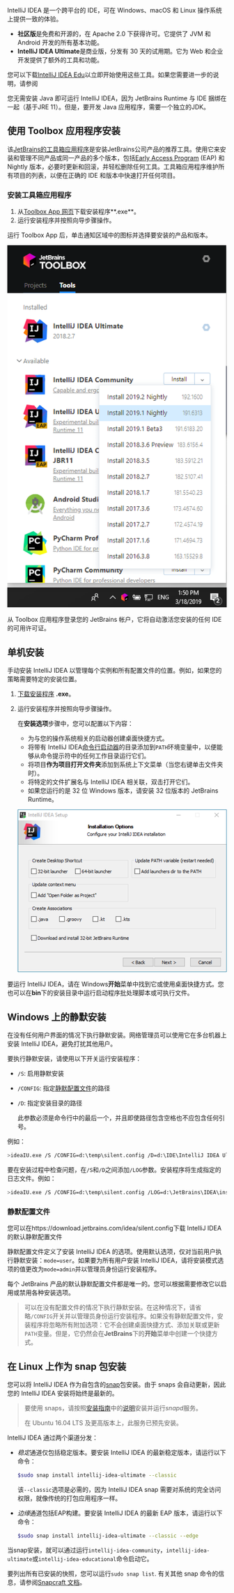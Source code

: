 IntelliJ IDEA 是一个跨平台的 IDE，可在 Windows、macOS 和 Linux 操作系统上提供一致的体验。

- **社区版**是免费和开源的，在 Apache 2.0 下获得许可。它提供了 JVM 和 Android 开发的所有基本功能。
- **IntelliJ IDEA Ultimate**是商业版，分发有 30 天的试用期。它为 Web 和企业开发提供了额外的工具和功能。

您可以下载[IntelliJ IDEA Edu](https://www.jetbrains.com/idea/features/editions_comparison_matrix.html)以立即开始使用这些工具。如果您需要进一步的说明，请参阅

您无需安装 Java 即可运行 IntelliJ IDEA，因为 JetBrains Runtime 与 IDE 捆绑在一起（基于JRE 11）。但是，要开发 Java 应用程序，需要一个独立的JDK。

## 使用 Toolbox 应用程序安装﻿

该[JetBrains的工具箱应用程序](https://www.jetbrains.com/toolbox/app/)是安装JetBrains公司产品的推荐工具。使用它来安装和管理不同产品或同一产品的多个版本，包括[Early Access Program](https://www.jetbrains.com/community/eap/) (EAP) 和 Nightly 版本，必要时更新和回滚，并轻松删除任何工具。工具箱应用程序维护所有项目的列表，以便在正确的 IDE 和版本中快速打开任何项目。

### 安装工具箱应用程序﻿

1. 从[Toolbox App 网页](https://www.jetbrains.com/toolbox/app/)下载安装程序**.exe**。
2. 运行安装程序并按照向导步骤操作。

运行 Toolbox App 后，单击通知区域中的图标并选择要安装的产品和版本。

![工具箱应用程序](2-1安装.assets/toolbox_app_win.png)

从 Toolbox 应用程序登录您的 JetBrains 帐户，它将自动激活您安装的任何 IDE 的可用许可证。

## 单机安装﻿

手动安装 IntelliJ IDEA 以管理每个实例和所有配置文件的位置。例如，如果您的策略需要特定的安装位置。

1. [下载安装程序](https://www.jetbrains.com/idea/download/) **.exe**。

2. 运行安装程序并按照向导步骤操作。

   在**安装选项**步骤中，您可以配置以下内容：

   - 为与您的操作系统相关的启动器创建桌面快捷方式。
   - 将带有 IntelliJ IDEA[命令行启动器](https://www.jetbrains.com/help/idea/2021.1/working-with-the-ide-features-from-command-line.html)的目录添加到`PATH`环境变量中，以便能够从命令提示符中的任何工作目录运行它们。
   - 将项目**作为项目打开文件夹**添加到系统上下文菜单（当您右键单击文件夹时）。
   - 将特定的文件扩展名与 IntelliJ IDEA 相关联，双击打开它们。
   - 如果您运行的是 32 位 Windows 版本，请安装 32 位版本的 JetBrains Runtime。

   ![安装向导的安装选项步骤](2-1安装.assets/installation-options.png)

要运行 IntelliJ IDEA，请在 Windows**开始**菜单中找到它或使用桌面快捷方式。您也可以在**bin**下的安装目录中运行启动程序批处理脚本或可执行文件。

## Windows 上的静默安装﻿

在没有任何用户界面的情况下执行静默安装。网络管理员可以使用它在多台机器上安装 IntelliJ IDEA，避免打扰其他用户。

要执行静默安装，请使用以下开关运行安装程序：

- `/S`: 启用静默安装

- `/CONFIG`: 指定[静默配置文件](https://www.jetbrains.com/help/idea/2021.1/installation-guide.html#silent-config)的路径

- `/D`: 指定安装目录的路径

  此参数必须是命令行中的最后一个，并且即使路径包含空格也不应包含任何引号。

例如：

```bash
>ideaIU.exe /S /CONFIG=d:\temp\silent.config /D=d:\IDE\IntelliJ IDEA Ultimate
```

要在安装过程中检查问题，在`/S`和`/D`之间添加`/LOG`参数。安装程序将生成指定的日志文件。例如：

```bash
>ideaIU.exe /S /CONFIG=d:\temp\silent.config /LOG=d:\JetBrains\IDEA\install.log /D=d:\IDE\IntelliJ IDEA Ultimate
```



### 静默配置文件﻿

您可以在https://download.jetbrains.com/idea/silent.config下载 IntelliJ IDEA 的默认静默配置文件

静默配置文件定义了安装 IntelliJ IDEA 的选项。使用默认选项，仅对当前用户执行静默安装：`mode=user`。如果要为所有用户安装 IntelliJ IDEA，请将安装模式选项的值更改为`mode=admin`并以管理员身份运行安装程序。

每个 JetBrains 产品的默认静默配置文件都是唯一的。您可以根据需要修改它以启用或禁用各种安装选项。

> 可以在没有配置文件的情况下执行静默安装。在这种情况下，请省略`/CONFIG`开关并以管理员身份运行安装程序。如果没有静默配置文件，安装程序将忽略所有附加选项：它不会创建桌面快捷方式、添加关联或更新`PATH`变量。但是，它仍然会在**JetBrains**下的**开始**菜单中创建一个快捷方式。

## 在 Linux 上作为 snap 包安装﻿

您可以将 IntelliJ IDEA 作为自包含的[snap](https://snapcraft.io/)包安装。由于 snaps 会自动更新，因此您的 IntelliJ IDEA 安装将始终是最新的。

> 要使用 snaps，请按照[安装指南](https://docs.snapcraft.io/core/install)中的[说明](https://docs.snapcraft.io/core/install)安装并运行*snapd*服务。
>
> 在 Ubuntu 16.04 LTS 及更高版本上，此服务已预先安装。

IntelliJ IDEA 通过两个渠道分发：

- *稳定*通道仅包括稳定版本。要安装 IntelliJ IDEA 的最新稳定版本，请运行以下命令：

  ```bash
  $sudo snap install intellij-idea-ultimate --classic
  ```

  该`--classic`选项是必需的，因为 IntelliJ IDEA snap 需要对系统的完全访问权限，就像传统的打包应用程序一样。

- *边缘*通道包括EAP构建。要安装 IntelliJ IDEA 的最新 EAP 版本，请运行以下命令：

  ```bash
  $sudo snap install intellij-idea-ultimate --classic --edge
  ```

当snap安装，就可以通过运行`intellij-idea-community`，`intellij-idea-ultimate`或`intellij-idea-educational`命令启动它。

要列出所有已安装的快照，您可以运行`sudo snap list`. 有关其他 snap 命令的信息，请参阅[Snapcraft 文档](https://docs.snapcraft.io/)。